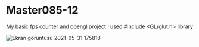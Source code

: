 # Master085-12
 My basic fps counter and opengl project
I used #include <GL/glut.h> library


![Ekran görüntüsü 2021-05-31 175818](https://user-images.githubusercontent.com/66999194/120211720-ebcdf580-c239-11eb-802e-e35a7eeed295.png)
